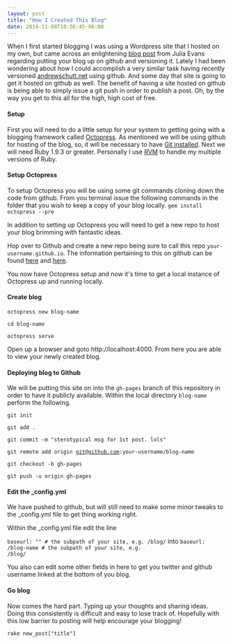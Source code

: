 ```yaml
---
layout: post
title: "How I Created This Blog"
date: 2014-11-08T10:56:45-06:00
---
```

When I first started blogging I was using a Wordpress site that I hosted on my own, but came across an enlightening <a title="setup a blog in 5 mins from Julia Evans" href="http://jvns.ca/blog/2014/10/08/how-to-set-up-a-blog-in-5-minutes/">blog post</a> from Julia Evans regarding putting your blog up on github and versioning it.  Lately I had been wondering about how I could accomplish a very similar task having recently versioned <a href="http://www.andrewschutt.net">andrewschutt.net</a> using github.  And some day that site is going to get it hosted on github as well.  The benefit of having a site hosted on github is being able to simply issue a git push in order to publish a post.  Oh, by the way you get to this all for the high, high cost of free.

<h4>Setup</h4>
First you will need to do a little setup for your system to getting going with a blogging framework called <a href="http://octopress.org">Octopress</a>.  As mentioned we will be using github for hosting of the blog, so, it will be necessary to have <a href="http://git-scm.com/">Git installed</a>.  Next we will need Ruby 1.9.3 or greater.  Personally I use <a href="http://rvm.io/">RVM</a> to handle my multiple versions of Ruby.

<h4>Setup Octopress</h4>
To setup Octopress you will be using some git commands cloning down the code from github.  From you terminal issue the following commands in the folder that you wish to keep a copy of your blog locally.
<code>gem install octopress --pre</code>

In addition to setting up Octopress you will need to get a new repo to host your blog brimming with fantastic ideas.  

Hop over to Github and create a new repo being sure to call this repo <code>your-username.github.io</code>.  The information pertaining to this on github can be found <a href="https://help.github.com/articles/user-organization-and-project-pages/">here</a> and <a href="https://help.github.com/articles/creating-project-pages-manually/">here</a>.

You now have Octopress setup and now it's time to get a local instance of Octopress up and running locally.

<h4>Create blog</h4>
<code>octopress new blog-name</code>

<code>cd blog-name</code>

<code>octopress serve</code>

Open up a browser and goto http://localhost:4000.  From here you are able to view your newly created blog.

<h4>Deploying blog to Github</h4>
We will be putting this site on into the <code>gh-pages</code> branch of this repository in order to have it publicly available.  Within the local directory <code>blog-name</code> perform the following.

<code>git init</code>

<code>git add .</code>

<code>git commit -m "sterotypical msg for 1st post.  lols"</code>

<code>git remote add origin git@github.com:your-username/blog-name</code>

<code>git checkout -b gh-pages</code>

<code>git push -u origin gh-pages</code>

<h4>Edit the _config.yml</h4>
We have pushed to github, but will still need to make some minor tweaks to the _config.yml file to get thing working right.

Within the _config.yml file edit the line

<code>baseurl: "" # the subpath of your site, e.g. /blog/</code> into <code>baseurl: /blog-name # the subpath of your site, e.g. /blog/</code>

You also can edit some other fields in here to get you twitter and github username linked at the bottom of you blog.

<h4>Go blog</h4>

Now comes the hard part.  Typing up your thoughts and sharing ideas.  Doing this consistently is difficult and easy to lose track of.  Hopefully with this low barrier to posting will help encourage your blogging!

<code>rake new_post["title"]</code>
